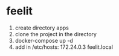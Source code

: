 # feelit
1. create directory apps
2. clone the project in the directory
3. docker-compose up -d
4. add in /etc/hosts: 172.24.0.3 feelit.local
